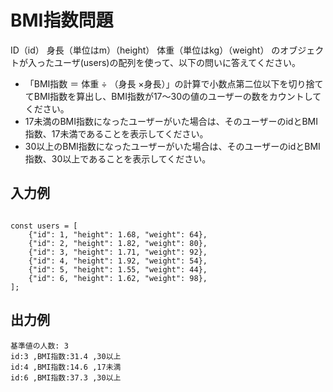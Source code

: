 # BMI指数問題

ID（id）
身長（単位はm）（height）
体重（単位はkg）（weight）
のオブジェクトが入ったユーザ(users)の配列を使って、以下の問いに答えてください。

* 「BMI指数 ＝ 体重 ÷ （身長 ×身長）」の計算で小数点第二位以下を切り捨ててBMI指数を算出し、BMI指数が17～30の値のユーザーの数をカウントしてください。
* 17未満のBMI指数になったユーザーがいた場合は、そのユーザーのidとBMI指数、17未満であることを表示してください。
* 30以上のBMI指数になったユーザーがいた場合は、そのユーザーのidとBMI指数、30以上であることを表示してください。


## 入力例

```

const users = [
    {"id": 1, "height": 1.68, "weight": 64},
    {"id": 2, "height": 1.82, "weight": 80},
    {"id": 3, "height": 1.71, "weight": 92},
    {"id": 4, "height": 1.92, "weight": 54},
    {"id": 5, "height": 1.55, "weight": 44},
    {"id": 6, "height": 1.62, "weight": 98},
];

```

## 出力例

```
基準値の人数: 3
id:3 ,BMI指数:31.4 ,30以上
id:4 ,BMI指数:14.6 ,17未満
id:6 ,BMI指数:37.3 ,30以上
```